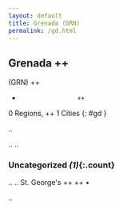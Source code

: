 ```yaml
---
layout: default
title: Grenada (GRN)
permalink: /gd.html
---
```



## Grenada   ++
(GRN)  ++
-                     ++
0 Regions, ++
1 Cities
{: #gd }

.. 




.. 
.. 


### Uncategorized _(1)_{:.count}


..
..
St. George's  ++
 ++
•




.. 
 
